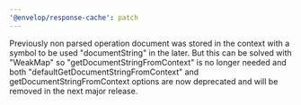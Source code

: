 ```yaml
---
'@envelop/response-cache': patch
---
```


Previously non parsed operation document was stored in the context with a symbol to be used "documentString" in the later. But this can be solved with "WeakMap" so "getDocumentStringFromContext" is no longer needed and both "defaultGetDocumentStringFromContext" and getDocumentStringFromContext options are now deprecated and will be removed in the next major release.
